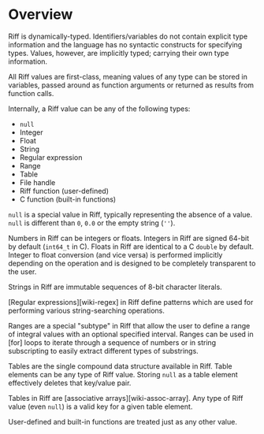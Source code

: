 # Overview

Riff is dynamically-typed. Identifiers/variables do not contain explicit type
information and the language has no syntactic constructs for specifying types.
Values, however, are implicitly typed; carrying their own type information.

All Riff values are first-class, meaning values of any type can be stored in
variables, passed around as function arguments or returned as results from
function calls.

Internally, a Riff value can be any of the following types:

- `null`
- Integer
- Float
- String
- Regular expression
- Range
- Table
- File handle
- Riff function (user-defined)
- C function (built-in functions)

`null` is a special value in Riff, typically representing the absence of a
value. `null` is different than `0`, `0.0` or the empty string (`''`).

Numbers in Riff can be integers or floats. Integers in Riff are signed 64-bit by
default (`int64_t` in C). Floats in Riff are identical to a C `double` by
default. Integer to float conversion (and vice versa) is performed implicitly
depending on the operation and is designed to be completely transparent to the
user.

Strings in Riff are immutable sequences of 8-bit character literals.

[Regular expressions][wiki-regex] in Riff define patterns which are used for
performing various string-searching operations.

Ranges are a special "subtype" in Riff that allow the user to define a range of
integral values with an optional specified interval. Ranges can be used in [for]
loops to iterate through a sequence of numbers or in string subscripting to
easily extract different types of substrings.

Tables are the single compound data structure available in Riff. Table elements
can be any type of Riff value. Storing `null` as a table element effectively
deletes that key/value pair.

Tables in Riff are [associative arrays][wiki-assoc-array]. Any type of Riff
value (even `null`) is a valid key for a given table element.

User-defined and built-in functions are treated just as any other value.
